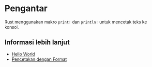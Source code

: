 # Pengantar

Rust menggunakan makro `print!` dan `println!` untuk mencetak teks ke konsol.

## Informasi lebih lanjut

- [Hello World](https://doc.rust-lang.org/rust-by-example/hello.html)
- [Pencetakan dengan Format](https://doc.rust-lang.org/rust-by-example/hello/print.html)
